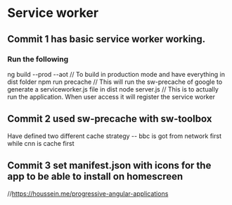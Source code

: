 # Service worker

## Commit 1 has basic service worker working. 
### Run the following
ng build --prod --aot // To build in production mode and have everything in dist folder
npm run precache // This will run the sw-precache of google to generate a serviceworker.js file in dist
node server.js // This is to actually run the application. When user access it will register the service worker

## Commit 2 used sw-precache with sw-toolbox
Have defined two different cache strategy -- bbc is got from network first
while cnn is cache first

## Commit 3 set manifest.json with icons for the app to be able to install on homescreen
//https://houssein.me/progressive-angular-applications
